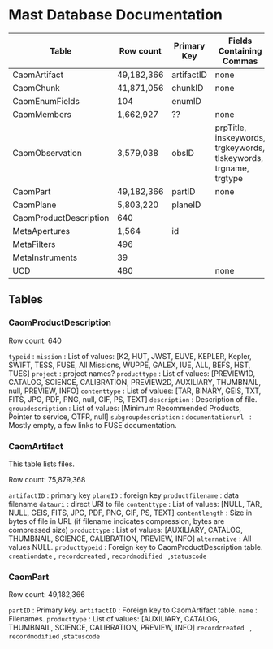 # Mast Database Documentation

| Table                  | Row count  | Primary Key | Fields Containing Commas                 |
| ---------------------- | ---------- | ----------- | ---------------------------------------- |
| CaomArtifact           | 49,182,366 | artifactID  | none                                     |
| CaomChunk              | 41,871,056 | chunkID     | none                                     |
| CaomEnumFields         | 104        | enumID      |                                          |
| CaomMembers            | 1,662,927  | ??          | none                                     |
| CaomObservation        | 3,579,038  | obsID       | prpTitle, inskeywords, trgkeywords, tlskeywords, trgname, trgtype |
| CaomPart               | 49,182,366 | partID      | none                                     |
| CaomPlane              | 5,803,220  | planeID     |                                          |
| CaomProductDescription | 640        |             |                                          |
| MetaApertures          | 1,564      | id          |                                          |
| MetaFilters            | 496        |             |                                          |
| MetaInstruments        | 39         |             |                                          |
| UCD                    | 480        |             | none                                     |



## Tables

### CaomProductDescription

Row count: 640

`typeid` : 
`mission` : List of values: [K2, HUT, JWST, EUVE, KEPLER, Kepler, SWIFT, TESS, FUSE, All Missions, WUPPE, GALEX, IUE, ALL, BEFS, HST, TUES]
`project` : project names?
`producttype` : List of values: [PREVIEW1D, CATALOG, SCIENCE, CALIBRATION, PREVIEW2D, AUXILIARY, THUMBNAIL, null, PREVIEW, INFO]
`contenttype` : List of values: [TAR, BINARY, GEIS, TXT, FITS, JPG, PDF, PNG, null, GIF, PS, TEXT]
`description` : Description of file.
`groupdescription` : List of values: [Minimum Recommended Products, Pointer to service, OTFR, null]
`subgroupdescription` : 
`documentationurl ` : Mostly empty, a few links to FUSE documentation.

### CaomArtifact

This table lists files.

Row count: 75,879,368

`artifactID` : primary key
`planeID` : foreign key
`productfilename` : data filename
`datauri` : direct URI to file
`contenttype` : List of values: [NULL, TAR, NULL, GEIS, FITS, JPG, PDF, PNG, GIF, PS, TEXT]
`contentlength` : Size in bytes of file in URL (if filename indicates compression, bytes are compressed size)
`producttype` : List of values: [AUXILIARY, CATALOG, THUMBNAIL, SCIENCE, CALIBRATION, PREVIEW, INFO]
`alternative` : All values NULL.
`producttypeid` : Foreign key to CaomProductDescription table.
`creationdate` , `recordcreated` , `recordmodified ` ,`statuscode` 

### CaomPart

Row count: 49,182,366

`partID` : Primary key.
`artifactID` : Foreign key to CaomArtifact table.
`name` : Filenames.
`producttype` : List of values: [AUXILIARY, CATALOG, THUMBNAIL, SCIENCE, CALIBRATION, PREVIEW, INFO]
`recordcreated ` , `recordmodified` ,`statuscode` 

